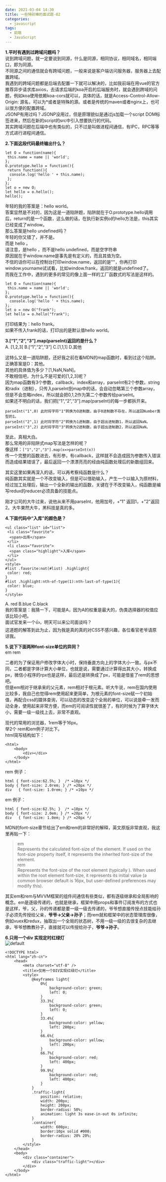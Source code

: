 ```yaml
---
date: 2021-03-04 14:30
title: 一些特别棒的面试题-02
categories:
  - javascript
tags:
  - 前端
  - JavaScript
---
```


**1.平时有遇到过跨域问题吗？**  
说到跨域问题，就一定要说到同源，什么是同源，相同协议，相同域名，相同端口，即为同源。  
不同源之间的通信就会有跨域问题，一般来说是客户端访问服务器，服务器上去配置跨域。  
我遇到的跨域问题都是后端去配置一下就可以解决的，比如我前端在用vue的官方推荐异步请求库axios，去请求后端的koa开启的后端服务时，就会遇到跨域的问题，例如koa使用依赖koa-cors就可以，具体的话，就是Access-Control-Allow-Origin: 源名，可以为*或者是特殊的源。或者是传统的maven或者nginx上，也可以很方便的配置跨域。  
JSONP有用过吗？JSONP没用过，但是原理貌似是通过js加载一个script DOM标签进来，然后在新的script的src中引入想要执行的代码。  
其实跨域问题在后端中也有类似的，只不过是叫做进程间通信，有IPC，RPC等等方式进行进程间通信。

**2.下面这段代码最终输出什么？**

```
let O = function(name){
 this.name = name || 'world';
};
O.prototype.hello = function(){
 return function(){
  console.log('hello ' + this.name);
 };
};
let o = new O;
let hello = o.hello();
hello();
```

年轻的我的答案是：hello world。  
答案显然是不对的，因为这是一道陷阱题，陷阱就在于O.prototype.hello调用后，return的是一个函数，这么做的话，在执行新实例o的hello方法是，this其实已经变成了window。  
那么答案是hello undefined吗？  
年轻的你又错了，并不是。  
而是 hello     。  
请注意，是hello     ，而不是hello undefined，而是空字符串  
原因就在于window.name是事先是有定义的，而且其值为空。  
不信的话你可以在控制台打印window.name，返回的是""，你再打印window.yourname试试看，比如window.frank，返回的就是undefined了。  
而我在工作中，遇到的更多的常见的像上面一样的工厂函数式的写法是这样的。

```
let O = function(name){
 this.name = name || 'world';
};
O.prototype.hello = function(){
  console.log('hello ' + this.name);
};
let o = new O("frank");
let hello = o.hello("frank");
```

打印结果为：hello frank。  
如果不传入frank的话，打印出的是默认值hello world。

**3.[“1”,“2”,“3”].map(parseInt)返回的是什么？**  
A. [1,2,3] B.[“1”,“2”,“3”] C.[1,1,1] D.其他

这特么又是一道陷阱题，还好我之前在看MDN的map函数时，看到过这个陷阱。  
正确答案是D：其他。  
其他的具体值为多少？[1,NaN,NaN]。  
不敢相信吧，为什么不是可爱的[1,2,3]呢？  
因为map函数有3个参数，callback，index和array，parseInt有2个参数，string和radix（进制），只传入parseInt到map中的话，会自动忽略第三个参数array，但是不会忽略index，所以就会把0,1,2作为第二个参数传给parseInt。  
如果还不明白的话，我们把[“1”,“2”,“3”].map(parseInt)的每一步都拆开来。

```
parseInt("1",0) 此时将字符"1"转换为O进制数，由于0进制数不存在，所以返回Number类型的1。
parseInt("2",1) 此时将字符"2"转换为1进制数，由于超出进制数1，所以返回NaN。
parseInt("3",2) 此时将字符"3"转换为2进制数，由于超出进制数2，所以返回NaN。
```

至此，真相大白。  
那么常用的非陷阱式map写法是怎样的呢？  
像这样：`["1","2","3"].map(x=>parseInt(x))`  
传一个完整的函数进去，有形参，有callback，这样就不会造成因为参数传入错误而造成结果错误了，最后返回一个漂漂亮亮的经由纯函数处理后的新数组回来。

其实这里如果再深入的话，可以再考察纯函数是什么？  
纯函数其实就是一个不改变输入，但是可以借助输入，产生一个以输入为原材料，经过加工处理后，输出一个全新的输出的函数，关键在于不改变输入，纯函数是编写redux的reducer必须具备的技能点。

刚才公司的大牛过来，说他从来不用parseInt，他用加号，+“1” 返回1，+"2"返回2。大牛果然大牛，黑科技是真的多。

**4.下面代码中“入库”的颜色是？**

```
<ul class="list" id="list">
 <li class="favorite">
  <span>出库</span>
 </li>
 <li class="favorite">
  <span class="highlight">入库</span>
 </li>
</ul>
<style>
#list .favorite:not(#list) .highlight{
 color: red;
}
#list .highlight:nth-of-type(1):nth-last-of-type(1){
 color: blue;
}
</style>
```

A.	red    B.blue    C.black  
我的答案是：我猜一下，可能是A，因为A的权重是最大的，伪类选择器的权值应该比较小吧。  
面试官发来一个👍，明天可以来公司面谈吗？  
这道题的解答到此为止，因为我是真的真的对CSS不感兴趣，各位看官老爷请原谅我。

**5.说下下面两种font-size单位的异同？**  
em rem

二者的为了保证用户修改字体大小时，保持垂直方向上的字体大小一致。与px不同，二者都是字体计算大小单位，也就是说，需要通过计算得出其大小，转换成px，微信小程序的rpx也是这样，最后还是转换成了px，可能是借鉴了rem的思想吧。  
但是em相对于继承来的父元素，rem相对于根元素。听大牛说，rem在国内使用比较多，我自己也觉得rem使用起来更简单，为根元素的font-size赋一个初始值，再配合css的媒体查询，可以动态的改变这个全局的单位，可以说是牵一发而动全身，使用起来非常方便，而em的可阅读性就很差了，有的时候为了算字体大小，需要一级一级找上去，非常不直观。

现代的常用的浏览器，1rem等于16px。  
举2个 rem和em例子对比下。  
html简写结构如下：

```
<html>
    <body>
        <div></div>
    </body>
</html>
```

rem 例子：

```
html { font-size:62.5%; }  /* =10px */
body { font-size: 2.0rem; } /* =20px */
div   { font-size: 1.0rem; } /* =10px */
```

em 例子：

```
html { font-size:62.5%; }  /* =10px */
body { font-size: 2.0em; } /* =20px */
div   { font-size: 1.0em; } /* =20px */
```

MDN的font-size章节给出了em和rem的非常好的解释，英文原版非常直观，我这里再贴一下：

> em  
> Represents the calculated font-size of the element. If used on the font-size property itself, it represents the inherited font-size of the element.  
> rem  
> Represents the font-size of the root element (typically ). When used within the root element font-size, it represents its initial value (a common browser default is 16px, but user-defined preferences may modify this).

其实em和rem与MVVM框架的组件间通信有些类似，都有逐级继承和全局影响的概念。em是逐级传递的，也就是继承，框架中用props和事件订阅发布的方式也是这样，爷，父，孙的传递都是要一级一级去传递的，爷爷想直接传授点技能给孙子必须先传授给父亲，**爷爷→父亲→孙子**；而rem就和框架中的状态管理库很像，例如vuex和redux，抽取出一个全局的状态树，不用一级一级的去很复杂的去继承，爷爷想教教孙子，直接就可以传授给孙子，**爷爷→孙子**。

**6.只用一个div 实现定时红绿灯**  
![default](https://user-images.githubusercontent.com/19262750/36886276-8dd34e86-1e26-11e8-9694-63e5b9e815d5.gif)

```
<!DOCTYPE html>
<html lang="zh-cn">
    <head>
        <meta charset="utf-8" />
        <title>仅用一个DIV实现红绿灯</title>
        <style>
        	@keyframes light{
        		0%{
        			background-color: green;
        			left: 0;
        		}
        		33.3%{
        			background-color: green;
        			left: 0;
        		}
        		33.4%{
        			background-color: yellow;
        			left: 200px;
        		}
        		66.6%{
        			background-color: yellow;
        			left: 200px;
        		}
        		66.7%{
        			background-color: red;
        			left: 400px;
        		}
        		99.9%{
	       			background-color: red;
        			left: 400px;
        		}
        	}
        	.traffic-light{
        		position: relative;
        		width: 200px;
        		height: 200px;
        		border-radius: 50%;
        		animation: light 3s ease-in-out 0s infinite;
        	}
        	.container{
        		width: 600px;
        		border:10px solid #000;
        		border-radius: 20% 20%;
        	}
        </style>
    </head>
    <body>
    	<div class="container">
    		<div class="traffic-light"></div>
    	</div>
    </body>
</html>
```
